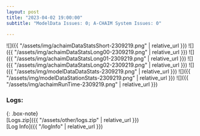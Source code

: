 ```yaml
---
layout: post
title: "2023-04-02 19:00:00"
subtitle: "ModelData Issues: 0; A-CHAIM System Issues: 0"

---
```


![]({{ "/assets/img/achaimDataStatsShort-2309219.png" | relative_url }})
![]({{ "/assets/img/achaimDataStatsLong00-2309219.png" | relative_url }})
![]({{ "/assets/img/achaimDataStatsLong01-2309219.png" | relative_url }})
![]({{ "/assets/img/achaimDataStatsLong02-2309219.png" | relative_url }})
![]({{ "/assets/img/modelDataDataStats-2309219.png" | relative_url }})
![]({{ "/assets/img/modelDataStationStats-2309219.png" | relative_url }})
![]({{ "/assets/img/achaimRunTime-2309219.png" | relative_url }})





### Logs:  
  
{: .box-note}  
[Logs.zip]({{ "/assets/other/logs.zip" | relative_url }})  
[Log Info]({{ "/logInfo" | relative_url }})  
